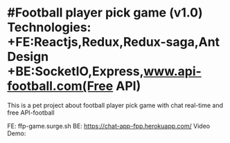 #Football player pick game (v1.0)
Technologies:
+FE:Reactjs,Redux,Redux-saga,Ant Design
+BE:SocketIO,Express,www.api-football.com(Free API)
============================================================================
This is a pet project about football player pick game with chat real-time and free API-football

FE: ffp-game.surge.sh
BE: https://chat-app-fpp.herokuapp.com/
Video Demo:
